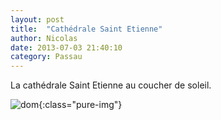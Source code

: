```yaml
---
layout: post
title:  "Cathédrale Saint Etienne"
author: Nicolas
date: 2013-07-03 21:40:10
category: Passau
---
```


La cathédrale Saint Etienne au coucher de soleil.

![dom]({{site.url}}/img/dom.jpg){:class="pure-img"}

